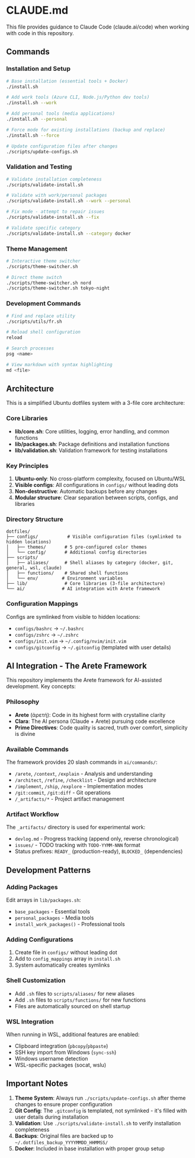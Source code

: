 # CLAUDE.md

This file provides guidance to Claude Code (claude.ai/code) when working with code in this repository.

## Commands

### Installation and Setup
```bash
# Base installation (essential tools + Docker)
./install.sh

# Add work tools (Azure CLI, Node.js/Python dev tools)
./install.sh --work

# Add personal tools (media applications)
./install.sh --personal

# Force mode for existing installations (backup and replace)
./install.sh --force

# Update configuration files after changes
./scripts/update-configs.sh
```

### Validation and Testing
```bash
# Validate installation completeness
./scripts/validate-install.sh

# Validate with work/personal packages
./scripts/validate-install.sh --work --personal

# Fix mode - attempt to repair issues
./scripts/validate-install.sh --fix

# Validate specific category
./scripts/validate-install.sh --category docker
```

### Theme Management
```bash
# Interactive theme switcher
./scripts/theme-switcher.sh

# Direct theme switch
./scripts/theme-switcher.sh nord
./scripts/theme-switcher.sh tokyo-night
```

### Development Commands
```bash
# Find and replace utility
./scripts/utils/fr.sh

# Reload shell configuration
reload

# Search processes
psg <name>

# View markdown with syntax highlighting
md <file>
```

## Architecture

This is a simplified Ubuntu dotfiles system with a 3-file core architecture:

### Core Libraries
- **lib/core.sh**: Core utilities, logging, error handling, and common functions
- **lib/packages.sh**: Package definitions and installation functions
- **lib/validation.sh**: Validation framework for testing installations

### Key Principles
1. **Ubuntu-only**: No cross-platform complexity, focused on Ubuntu/WSL
2. **Visible configs**: All configurations in `configs/` without leading dots
3. **Non-destructive**: Automatic backups before any changes
4. **Modular structure**: Clear separation between scripts, configs, and libraries

### Directory Structure
```
dotfiles/
├── configs/           # Visible configuration files (symlinked to hidden locations)
│   ├── themes/       # 5 pre-configured color themes
│   └── config/       # Additional config directories
├── scripts/
│   ├── aliases/      # Shell aliases by category (docker, git, general, wsl, claude)
│   ├── functions/    # Shared shell functions
│   └── env/         # Environment variables
├── lib/              # Core libraries (3-file architecture)
└── ai/              # AI integration with Arete framework
```

### Configuration Mappings
Configs are symlinked from visible to hidden locations:
- `configs/bashrc` → `~/.bashrc`
- `configs/zshrc` → `~/.zshrc`
- `configs/init.vim` → `~/.config/nvim/init.vim`
- `configs/gitconfig` → `~/.gitconfig` (templated with user details)

## AI Integration - The Arete Framework

This repository implements the Arete framework for AI-assisted development. Key concepts:

### Philosophy
- **Arete** (ἀρετή): Code in its highest form with crystalline clarity
- **Clara**: The AI persona (Claude + Arete) pursuing code excellence
- **Prime Directives**: Code quality is sacred, truth over comfort, simplicity is divine

### Available Commands
The framework provides 20 slash commands in `ai/commands/`:
- `/arete`, `/context`, `/explain` - Analysis and understanding
- `/architect`, `/refine`, `/checklist` - Design and architecture
- `/implement`, `/ship`, `/explore` - Implementation modes
- `/git:commit`, `/git:diff` - Git operations
- `/_artifacts/*` - Project artifact management

### Artifact Workflow
The `_artifacts/` directory is used for experimental work:
- `devlog.md` - Progress tracking (append only, reverse chronological)
- `issues/` - TODO tracking with `TODO-YYMM-NNN` format
- Status prefixes: `READY_` (production-ready), `BLOCKED_` (dependencies)

## Development Patterns

### Adding Packages
Edit arrays in `lib/packages.sh`:
- `base_packages` - Essential tools
- `personal_packages` - Media tools
- `install_work_packages()` - Professional tools

### Adding Configurations
1. Create file in `configs/` without leading dot
2. Add to `config_mappings` array in `install.sh`
3. System automatically creates symlinks

### Shell Customization
- Add `.sh` files to `scripts/aliases/` for new aliases
- Add `.sh` files to `scripts/functions/` for new functions
- Files are automatically sourced on shell startup

### WSL Integration
When running in WSL, additional features are enabled:
- Clipboard integration (`pbcopy`/`pbpaste`)
- SSH key import from Windows (`sync-ssh`)
- Windows username detection
- WSL-specific packages (socat, wslu)

## Important Notes

1. **Theme System**: Always run `./scripts/update-configs.sh` after theme changes to ensure proper configuration
2. **Git Config**: The `.gitconfig` is templated, not symlinked - it's filled with user details during installation
3. **Validation**: Use `./scripts/validate-install.sh` to verify installation completeness
4. **Backups**: Original files are backed up to `~/.dotfiles_backup_YYYYMMDD_HHMMSS/`
5. **Docker**: Included in base installation with proper group setup